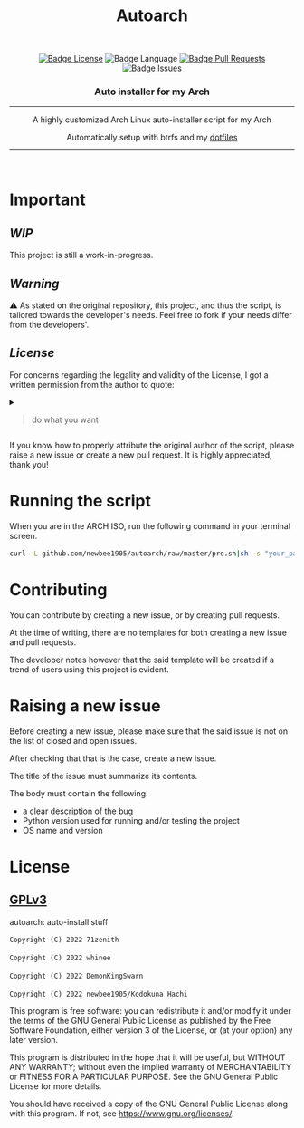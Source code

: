 <div align = center>

<h1>Autoarch</h1>

<br>

[![Badge License]][License] 
![Badge Language] 
[![Badge Pull Requests]][Pull Requests] 
[![Badge Issues]][Issues] 

<h3>Auto installer for my Arch</h3>

---

A highly customized Arch Linux auto-installer script for my Arch

Automatically setup with btrfs and my [dotfiles](https://github.com/newbee1905/dotfiles)

---

<br>

</div>

# Important

## *WIP*

This project is still a work-in-progress.

## *Warning*

⚠️ As stated on the original repository, this project, and thus the script, is tailored towards the developer's needs. Feel free to fork if your needs differ from the developers'.

## *License*

For concerns regarding the legality and validity of the License, I got a written permission from the author to quote:

<details>
<summary><blockquote cite="https://discord.com/channels/931186431215435807/942523450927493121/943511320135860335">do what you want</blockquote></summary>

<img src="assets/evidence.png" style="display: block; margin: auto;">

</details>

If you know how to properly attribute the original author of the script, please raise a new issue or create a new pull request. It is highly appreciated, thank you!

# Running the script

When you are in the ARCH ISO, run the following command in your terminal screen.

```sh
curl -L github.com/newbee1905/autoarch/raw/master/pre.sh|sh -s "your_password_here"
```

</details>

# Contributing

You can contribute by creating a new issue, or by creating pull requests.

At the time of writing, there are no templates for both creating a new issue and pull requests.

The developer notes however that the said template will be created if a trend of users using this project is evident.

# Raising a new issue

Before creating a new issue, please make sure that the said issue is not on the list of closed and open issues.

After checking that that is the case, create a new issue.

The title of the issue must summarize its contents.

The body must contain the following:

- a clear description of the bug
- Python version used for running and/or testing the project
- OS name and version

# License

## <a target="_blank" href="https://choosealicense.com/licenses/gpl-3.0/">GPLv3</a>

autoarch: auto-install stuff

```
Copyright (C) 2022 71zenith

Copyright (C) 2022 whinee

Copyright (C) 2022 DemonKingSwarn

Copyright (C) 2022 newbee1905/Kodokuna Hachi
```

This program is free software: you can redistribute it and/or modify
it under the terms of the GNU General Public License as published by
the Free Software Foundation, either version 3 of the License, or
(at your option) any later version.

This program is distributed in the hope that it will be useful,
but WITHOUT ANY WARRANTY; without even the implied warranty of
MERCHANTABILITY or FITNESS FOR A PARTICULAR PURPOSE.  See the
GNU General Public License for more details.

You should have received a copy of the GNU General Public License
along with this program.  If not, see <https://www.gnu.org/licenses/>.

<!----------------------------------------------------------------------------->

[Pull Requests]: https://github.com/newbee1905/autoarch/pulls
[Issues]: https://github.com/newbee1905/autoarch/issues
[License]: https://choosealicense.com/licenses/gpl-3.0/

<!----------------------------------{ Badges }--------------------------------->

[Badge Issues]: https://img.shields.io/github/issues/newbee1905/autoarch?style=for-the-badge
[Badge Pull Requests]: https://img.shields.io/github/issues-pr/newbee1905/autoarch?style=for-the-badge
[Badge Language]: https://img.shields.io/github/languages/top/newbee1905/autoarch?style=for-the-badge
[Badge License]: https://img.shields.io/github/license/newbee1905/autoarch?style=for-the-badge
